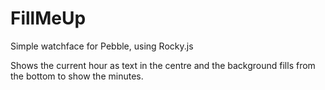 # FillMeUp
Simple watchface for Pebble, using Rocky.js

Shows the current hour as text in the centre and the background fills from the bottom to show the minutes.

